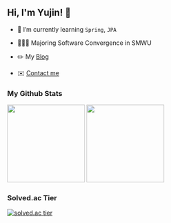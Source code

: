 ## Hi, I'm Yujin! 👋

- 🌱 I’m currently learning `Spring`, `JPA`

- 👩🏻‍🎓 Majoring Software Convergence in SMWU

- ✏️ My [Blog](https://yjcruise.tistory.com/)

- ✉️ <a href="mailto:claire9585@sookmyung.ac.kr" target="_blank">Contact me</a>


### My Github Stats

  <img src="https://github-readme-stats.vercel.app/api?username=yujin113&theme=react&show_icons=true" height="180px">
</a>
<a href="#">
  <img src="https://github-readme-stats.vercel.app/api/top-langs/?username=yujin113&theme=react&layout=compact" height="180px">
</a>


### Solved.ac Tier
[![solved.ac tier](http://mazassumnida.wtf/api/generate_badge?boj=claire11)](https://solved.ac/claire11)


